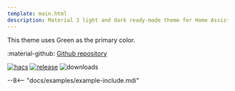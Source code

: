 ```yaml
---
template: main.html
description: Material 3 light and dark ready-made theme for Home Assistant. Example D10 is based on Green as the primary color. Check the screenshots and theme config!
---
```


This theme uses Green as the primary color.

:material-github: [Github repository][m3-theme-github-url]

[![hacs][hacs-badge]][hacs-url]
[![release][release-badge]][release-url]
![downloads][downloads-badge]

--8<-- "docs/examples/example-include.mdi"

<!---
  References to pictures...
--->

[AmoebeLabs Material 3 Theme Palettes]: ../assets/screenshots/m3-theme-d10-palettes.png
[AmoebeLabs Material 3 Theme Surfaces]: ../assets/screenshots/m3-theme-d10-surfaces.png
[AmoebeLabs Material 3 Theme Light]: ../assets/screenshots/m3-theme-d10-light.png
[AmoebeLabs Material 3 Theme Dark]: ../assets/screenshots/m3-theme-d10-dark.png

[AmoebeLabs Material 3 Theme Example Light]: ../assets/screenshots/m3-example-d10-light.png
[AmoebeLabs Material 3 Theme Example Dark]: ../assets/screenshots/m3-example-d10-dark.png

<!---
  References to external links...
--->

[sak-example-12-url]: https://swiss-army-knife.docs.amoebelabs.com/examples/example-12/
[m3-theme-github-url]: https://github.com/AmoebeLabs/HA-Theme_M3-10-Green

<!-- Badges -->

[hacs-url]: https://github.com/hacs/default
[hacs-badge]: https://img.shields.io/badge/HACS-Default-41BDF5.svg?style=for-the-badge
[release-badge]: https://img.shields.io/github/v/release/AmoebeLabs/HA-Theme_M3-10-Green?style=for-the-badge
[downloads-badge]: https://img.shields.io/github/downloads/AmoebeLabs/HA-Theme_M3-10-Green/total?style=for-the-badge


<!-- References -->

[home-assistant]: https://www.home-assistant.io/
[home-assitant-theme-docs]: https://www.home-assistant.io/integrations/frontend/#defining-themes
[hacs]: https://hacs.xyz
[release-url]: https://github.com/AmoebeLabs/HA-Theme_M3-10-Green/releases
[sak-docs-url]: https://swiss-army-knife.docs.amoebelabs.com/